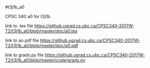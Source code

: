 #t3j1b_a0

CPSC 340 a0 for t3j1b.

link to .tex file https://github.ugrad.cs.ubc.ca/CPSC340-2017W-T2/t3j1b_a0/blob/master/doc/a0.tex

link to ao.pdf file https://github.ugrad.cs.ubc.ca/CPSC340-2017W-T2/t3j1b_a0/blob/master/doc/a0.pdf

link to grads.py file https://github.ugrad.cs.ubc.ca/CPSC340-2017W-T2/t3j1b_a0/blob/master/code/grads.py